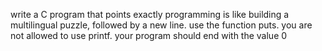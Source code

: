 write a C program that points exactly programming is like building a multilingual puzzle, followed by a new line. use the function puts. you are not allowed to use printf. your program should end with the value 0
